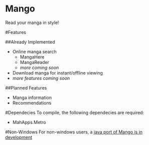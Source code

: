 Mango
=====

Read your manga in style! 

#Features

##Already Implemented

* Online manga search
    - MangaHere
    - MangaReader
    - *more coming soon*
* Download manga for instant/offline viewing
* *more features coming soon*

##Planned Features
* Manga information
* Recommendations

#Dependecies
To compile, the following dependecies are required:

* MahApps.Metro

#Non-Windows
For non-windows users, a [java port of Mango is in development](https://github.com/hypereddie/Mango-Java)

